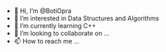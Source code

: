 - 👋 Hi, I’m @BotiOpra
- 👀 I’m interested in Data Structures and Algorithms
- 🌱 I’m currently learning C++
- 💞️ I’m looking to collaborate on ...
- 📫 How to reach me ...

<!---
BotiOpra/BotiOpra is a ✨ special ✨ repository because its `README.md` (this file) appears on your GitHub profile.
You can click the Preview link to take a look at your changes.
--->
